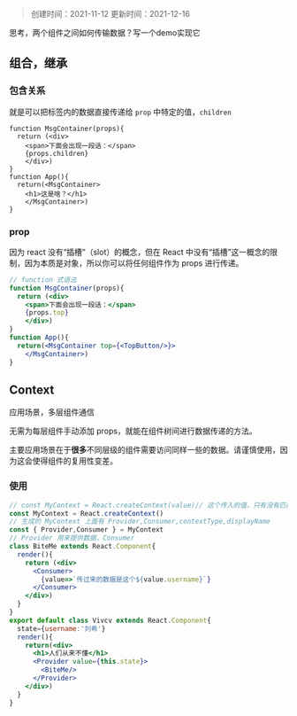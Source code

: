 > 创建时间：2021-11-12
> 更新时间：2021-12-16

思考，两个组件之间如何传输数据？写一个demo实现它

## 组合，继承

### 包含关系

就是可以把标签内的数据直接传递给 `prop` 中特定的值，`children` 

```react
function MsgContainer(props){
  return (<div>
    <span>下面会出现一段话：</span>
    {props.children}
    </div>)
}
function App(){
  return(<MsgContainer>
    <h1>这是啥？</h1>
    </MsgContainer>)
}
```

### prop

因为 react 没有“插槽”（slot）的概念，但在 React 中没有“插槽”这一概念的限制，因为本质是对象，所以你可以将任何组件作为 props 进行传递。

```jsx
// function 式语法
function MsgContainer(props){
  return (<div>
    <span>下面会出现一段话：</span>
    {props.top}
    </div>)
}
function App(){
  return(<MsgContainer top={<TopButton/>}>
    </MsgContainer>)
}
```

## Context

应用场景，多层组件通信

无需为每层组件手动添加 props，就能在组件树间进行数据传递的方法。

主要应用场景在于**很多**不同层级的组件需要访问同样一些的数据。请谨慎使用，因为这会使得组件的复用性变差。

### 使用

```jsx
// const MyContext = React.createContext(value)// 这个传入的值，只有没有匹配到 provider 时才回生效
const MyContext = React.createContext()
// 生成的 MyContext 上面有 Provider,Consumer,contextType,displayName
const { Provider,Consumer } = MyContext 
// Provider 用来提供数据，Consumer 
class BiteMe extends React.Component{
  render(){
    return (<div>
      <Consumer>
        {value=>`传过来的数据是这个${value.username}`}
      </Consumer>
    </div>)
  }
}
export default class Vivcv extends React.Component{
  state={username:'刘希'}
  render(){
    return(<div>
      <h1>人们从来不懂</h1>
      <Provider value={this.state}>
        <BiteMe/>
      </Provider>
    </div>)
  }
}
```





























